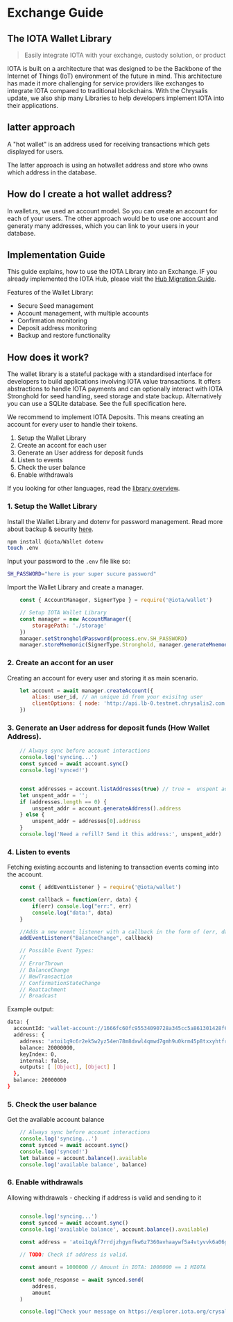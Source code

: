 # Exchange Guide


## The IOTA Wallet Library
> Easily integrate IOTA with your exchange, custody solution, or product

IOTA is built on a architecture that was designed to be the Backbone of the Internet of Things (IoT) environment of the future in mind. This architecture has made it more challenging for service providers like exchanges to integrate IOTA compared to traditional blockchains. With the Chrysalis update, we also ship many Libraries to help developers implement IOTA into their applications.


## latter approach
A "hot wallet" is an address used for receiving transactions which gets displayed for users. 

The latter approach is using an hotwallet address and store who owns which address in the database.

## How do I create a hot wallet address?
In wallet.rs, we used an account model. So you can create an account for each of your users. The other approach would be to use one account and generaty many addresses, which you can link to your users in your database.

## Implementation Guide
This guide explains, how to use the IOTA Library into an Exchange. IF you already implemented the IOTA Hub, please visit the [Hub Migration Guide](./hub_guide.md).

Features of the Wallet Library:

- Secure Seed management
- Account management, with multiple accounts
- Confirmation monitoring
- Deposit address monitoring
- Backup and restore functionality


## How does it work?
The wallet library is a stateful package with a standardised interface for developers to build applications involving IOTA value transactions. It offers abstractions to handle IOTA payments and can optionally interact with IOTA Stronghold for seed handling, seed storage and state backup. Alternatively you can use a SQLite database. See the full specification here.


We recommend to implement IOTA Deposits. This means creating an account for every user to handle their tokens.

1. Setup the Wallet Library
2. Create an accont for each user
3. Generate an User address for deposit funds
4. Listen to events
5. Check the user balance
6. Enable withdrawals

If you looking for other languages, read the [library overview](library/overview.md).

### 1. Setup the Wallet Library

Install the Wallet Library and dotenv for password management. Read more about backup & security [here](backup_security.md).
```bash
npm install @iota/Wallet dotenv
touch .env
```

Input your password to the `.env` file like so:

```bash
SH_PASSWORD="here is your super sucure password"
```


Import the Wallet Library and create a manager.
```javascript
    const { AccountManager, SignerType } = require('@iota/wallet')

    // Setup IOTA Wallet Library
    const manager = new AccountManager({
        storagePath: './storage'
    })
    manager.setStrongholdPassword(process.env.SH_PASSWORD)
    manager.storeMnemonic(SignerType.Stronghold, manager.generateMnemonic())

```


### 2. Create an accont for an user
Creating an account for every user and storing it as main scenario.
```javascript
    let account = await manager.createAccount({
        alias: user_id, // an unique id from your exisitng user
        clientOptions: { node: 'http://api.lb-0.testnet.chrysalis2.com', localPow: false }
    })
```


### 3. Generate an User address for deposit funds (How Wallet Address).
```javascript
    // Always sync before account interactions
    console.log('syncing...')
    const synced = await account.sync()
    console.log('synced!')


    const addresses = account.listAddresses(true) // true =  unspent addresses
    let unspent_addr = '';
    if (addresses.length == 0) {
        unspent_addr = account.generateAddress().address
    } else {
        unspent_addr = addresses[0].address
    }
    console.log('Need a refill? Send it this address:', unspent_addr)
```

### 4. Listen to events
Fetching existing accounts and listening to transaction events coming into the account.

```javascript
    const { addEventListener } = require('@iota/wallet')

    const callback = function(err, data) {
        if(err) console.log("err:", err)
        console.log("data:", data)
    }

    //Adds a new event listener with a callback in the form of (err, data) => {}. Supported event names:
    addEventListener("BalanceChange", callback)

    // Possible Event Types:
    //
    // ErrorThrown
    // BalanceChange
    // NewTransaction
    // ConfirmationStateChange
    // Reattachment
    // Broadcast

```

Example output:

```bash
data: {
  accountId: 'wallet-account://1666fc60fc95534090728a345cc5a861301428f68a237bea2b5ba0c844988566',
  address: {
    address: 'atoi1q9c6r2ek5w2yz54en78m8dxwl4qmwd7gmh9u0krm45p8txxyhtfry6apvwj',
    balance: 20000000,
    keyIndex: 0,
    internal: false,
    outputs: [ [Object], [Object] ]
  },
  balance: 20000000
}
```

### 5. Check the user balance

Get the available account balance

```javascript
    // Always sync before account interactions
    console.log('syncing...')
    const synced = await account.sync()
    console.log('synced!')
    let balance = account.balance().available
    console.log('available balance', balance)
```

### 6. Enable withdrawals
Allowing withdrawals - checking if address is valid and sending to it

```javascript

    console.log('syncing...')
    const synced = await account.sync()
    console.log('available balance', account.balance().available)
    
    const address = 'atoi1qykf7rrdjzhgynfkw6z7360avhaaywf5a4vtyvvk6a06gcv5y7sksu7n5cs'

    // TODO: Check if address is valid.

    const amount = 1000000 // Amount in IOTA: 1000000 == 1 MIOTA

    const node_response = await synced.send(
        address,
        amount
    ) 

    console.log("Check your message on https://explorer.iota.org/crysalis/message/", node_response.id)
```
